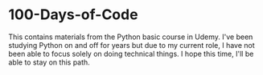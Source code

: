 # 100-Days-of-Code
This contains materials from the Python basic course in Udemy. I've been studying Python on and off for years but due to my current role, I have not been able to focus solely on doing technical things. I hope this time, I'll be able to stay on this path.

